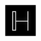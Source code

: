 <div align="center">
  <img src="https://raw.githubusercontent.com/hcorporation/.github/main/assets/h.png" width="100px" />
</div>
